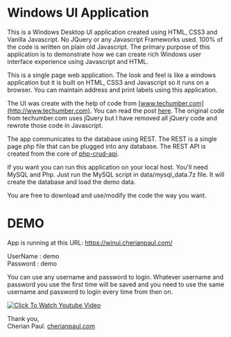 # Windows UI Application
This is a Windows Desktop UI application created using HTML, CSS3 and Vanilla Javascript.  No JQuery or any Javascript Frameworks used. 100% of the code is written on plain old Javascript. The primary purpose of this application is to demonstrate how we can create rich Windows user interface experience using Javascript and HTML. 

This is a single page web application. The look and feel is like a windows application but it is built on HTML, CSS3 and Javascript so it runs on a browser. You can maintain address and print labels using this application. 

The UI was create with the help of code from [www.techumber.com](http://www.techumber.com). You can read the post [here](https://www.techumber.com/the-ultimate-windows7-desktop-using-pure-css3-jquery/). The original code from techumber.com uses jQuery but I have removed all jQuery code and rewrote those code in Javascript. 

The app communicates to the database using REST. The REST is a single page php file that can be plugged into any database. The REST API is created from the core of [php-crud-api](https://github.com/mevdschee/php-crud-api/blob/master/extras/core.php). 

If you want you can run this application on your local host. You'll need MySQL and Php. Just run the MySQL script in data/mysql_data.7z file. It will create the database and load the demo data. 

You are free to download and use/modify the code the way you want.

# DEMO

App is running at this URL: https://winui.cherianpaul.com/

UserName : demo <br />
Password : demo

You can use any username and password to login. Whatever username and password you use the first time will be saved and you need to use the same username and password to login every time from then on. 

[![Click To Watch Youtube Video](https://img.youtube.com/vi/Jc7lLXXwl8c/0.jpg)](https://www.youtube.com/watch?v=Jc7lLXXwl8c)

Thank you, <br />
Cherian Paul. 
[cherianpaul.com](https://www.cherianpaul.com)


